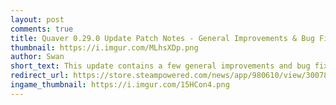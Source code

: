 ```yaml
---
layout: post
comments: true
title: Quaver 0.29.0 Update Patch Notes - General Improvements & Bug Fixes
thumbnail: https://i.imgur.com/MLhsXDp.png
author: Swan
short_text: This update contains a few general improvements and bug fixes as well as some website additions...
redirect_url: https://store.steampowered.com/news/app/980610/view/3007821203205746406
ingame_thumbnail: https://i.imgur.com/15HCon4.png
---
```

